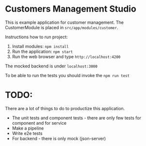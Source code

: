 # Customers Management Studio #

This is example application for customer management. The CustomerModule is placed in `src/app/modules/customer`.


Instructions how to run project:
1) Install modules: `npm install`
2) Run the application: `npm start`
3) Run the web browser and type `http://localhost:4200`

The mocked backend is under `localhost:3000`

To be able to run the tests you should invoke the `npm run test`

# TODO: #
There are a lot of things to do to productize this application.

- The unit tests and component tests - there are only few tests for component and for service
- Make a pipeline
- Write e2e tests
- For backend - there is only mock (json-server)